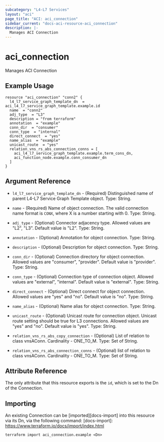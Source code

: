 ```yaml
---
subcategory: "L4-L7 Services"
layout: "aci"
page_title: "ACI: aci_connection"
sidebar_current: "docs-aci-resource-aci_connection"
description: |-
  Manages ACI Connection
---
```


# aci_connection

Manages ACI Connection

## Example Usage

```hcl
resource "aci_connection" "conn2" {
  l4_l7_service_graph_template_dn  = aci_l4_l7_service_graph_template.example.id
  name  = "conn2"
  adj_type  = "L3"
  description = "from terraform"
  annotation  = "example"
  conn_dir  = "consumer"
  conn_type  = "internal"
  direct_connect  = "yes"
  name_alias  = "example"
  unicast_route  = "yes"
  relation_vns_rs_abs_connection_conns = [
    aci_l4_l7_service_graph_template.example.term_cons_dn,
    aci_function_node.example.conn_consumer_dn
  ]
}
```

## Argument Reference

- `l4_l7_service_graph_template_dn` - (Required) Distinguished name of parent L4-L7 Service Graph Template object. Type: String.
- `name` - (Required) Name of object connection. The valid connection name format is `CONX`, where X is a number starting with 0. Type: String.
- `adj_type` - (Optional) Connector adjacency type. Allowed values are "L2", "L3". Default value is "L2". Type: String.
- `annotation` - (Optional) Annotation for object connection. Type: String.
- `description` - (Optional) Description for object connection. Type: String.
- `conn_dir` - (Optional) Connection directory for object connection. Allowed values are "consumer", "provider". Default value is "provider". Type: String.
- `conn_type` - (Optional) Connection type of connection object. Allowed values are "external", "internal". Default value is "external". Type: String.
- `direct_connect` - (Optional) Direct connect for object connection. Allowed values are "yes" and "no". Default value is "no". Type: String.
- `name_alias` - (Optional) Name alias for object connection. Type: String.
- `unicast_route` - (Optional) Unicast route for connection object. Unicast route setting should be true for L3 connections. Allowed values are "yes" and "no". Default value is "yes". Type: String.

- `relation_vns_rs_abs_copy_connection` - (Optional) List of relation to class vnsAConn. Cardinality - ONE_TO_M. Type: Set of String.
- `relation_vns_rs_abs_connection_conns` - (Optional) list of relation to class vnsAConn. Cardinality - ONE_TO_M. Type: Set of String.

## Attribute Reference

The only attribute that this resource exports is the `id`, which is set to the
Dn of the Connection.
## Importing

An existing Connection can be [imported][docs-import] into this resource via its Dn, via the following command:
[docs-import]: https://www.terraform.io/docs/import/index.html

```
terraform import aci_connection.example <Dn>
```
